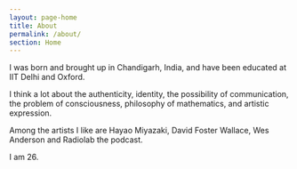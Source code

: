 ```yaml
---
layout: page-home
title: About
permalink: /about/
section: Home
---
```

<!--
<img class='inset right' src='/1.jpg' title='Piyush Ahuja' width='200px'  /> 
-->
I was born and brought up in Chandigarh, India, and have been educated at IIT Delhi and Oxford. 

I think a lot about the authenticity, identity, the possibility of communication, the problem of consciousness, philosophy of mathematics, and artistic expression. 

Among the artists I like are Hayao Miyazaki, David Foster Wallace, Wes Anderson and Radiolab the podcast. 

I am 26. 





